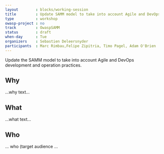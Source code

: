 ```yaml
---
layout        : blocks/working-session
title         : Update SAMM model to take into account Agile and DevOps
type          : workshop
owasp-project : no
track         : OwaspSAMM
status        : draft
when-day      : Tue
organizers    : Sebastien Deleersnyder
participants  : Marc Rimbau,Felipe Zipitria, Timo Pagel, Adam O'Brien
---
```


Update the SAMM model to take into account Agile and DevOps development and operation practices.

## Why

...why text...

## What

...what text...

## Who

... who (target audience ...
